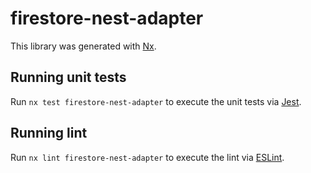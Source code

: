 # firestore-nest-adapter

This library was generated with [Nx](https://nx.dev).

## Running unit tests

Run `nx test firestore-nest-adapter` to execute the unit tests via [Jest](https://jestjs.io).

## Running lint

Run `nx lint firestore-nest-adapter` to execute the lint via [ESLint](https://eslint.org/).
